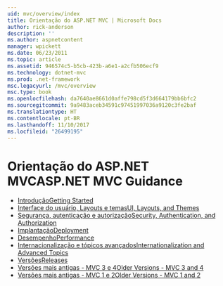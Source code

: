 ```yaml
---
uid: mvc/overview/index
title: Orientação do ASP.NET MVC | Microsoft Docs
author: rick-anderson
description: ''
ms.author: aspnetcontent
manager: wpickett
ms.date: 06/23/2011
ms.topic: article
ms.assetid: 946574c5-b5cb-423b-a6e1-a2cfb506ecf9
ms.technology: dotnet-mvc
ms.prod: .net-framework
msc.legacyurl: /mvc/overview
msc.type: book
ms.openlocfilehash: da7640ae8661d0affe798cd5f3d664179bb6bfc2
ms.sourcegitcommit: 9a9483aceb34591c97451997036a9120c3fe2baf
ms.translationtype: HT
ms.contentlocale: pt-BR
ms.lasthandoff: 11/10/2017
ms.locfileid: "26499195"
---
```

<a name="aspnet-mvc-guidance"></a><span data-ttu-id="58e62-102">Orientação do ASP.NET MVC</span><span class="sxs-lookup"><span data-stu-id="58e62-102">ASP.NET MVC Guidance</span></span>
====================
- [<span data-ttu-id="58e62-103">Introdução</span><span class="sxs-lookup"><span data-stu-id="58e62-103">Getting Started</span></span>](getting-started/index.md)
- [<span data-ttu-id="58e62-104">Interface do usuário, Layouts e temas</span><span class="sxs-lookup"><span data-stu-id="58e62-104">UI, Layouts, and Themes</span></span>](views/index.md)
- [<span data-ttu-id="58e62-105">Segurança, autenticação e autorização</span><span class="sxs-lookup"><span data-stu-id="58e62-105">Security, Authentication, and Authorization</span></span>](security/index.md)
- [<span data-ttu-id="58e62-106">Implantação</span><span class="sxs-lookup"><span data-stu-id="58e62-106">Deployment</span></span>](deployment/index.md)
- [<span data-ttu-id="58e62-107">Desempenho</span><span class="sxs-lookup"><span data-stu-id="58e62-107">Performance</span></span>](performance/index.md)
- [<span data-ttu-id="58e62-108">Internacionalização e tópicos avançados</span><span class="sxs-lookup"><span data-stu-id="58e62-108">Internationalization and Advanced Topics</span></span>](advanced/index.md)
- [<span data-ttu-id="58e62-109">Versões</span><span class="sxs-lookup"><span data-stu-id="58e62-109">Releases</span></span>](releases/index.md)
- [<span data-ttu-id="58e62-110">Versões mais antigas - MVC 3 e 4</span><span class="sxs-lookup"><span data-stu-id="58e62-110">Older Versions - MVC 3 and 4</span></span>](older-versions/index.md)
- [<span data-ttu-id="58e62-111">Versões mais antigas - MVC 1 e 2</span><span class="sxs-lookup"><span data-stu-id="58e62-111">Older Versions - MVC 1 and 2</span></span>](older-versions-1/index.md)
